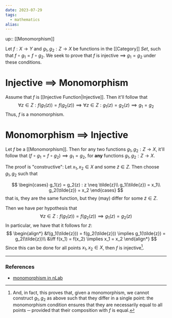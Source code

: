 ```yaml
---
date: 2023-07-29
tags:
  - mathematics
alias: 
---
```

up:: [[Monomorphism]]

Let $f: X \to Y$ and $g_1, g_2: Z \to X$ be functions in the [[Category]] $Set$, such that $f \circ g_1 = f \circ g_2$. We seek to prove that $f$ is injective $\implies$ $g_1 = g_2$ under these conditions.

# Injective $\implies$ Monomorphism
Assume that $f$ is [[Injective Function|Injective]]. Then it'll follow that
$$
\forall z \in Z: f(g_1(z)) = f(g_2(z)) \implies \forall z \in Z: g_1(z) = g_2(z) \implies g_1 = g_2
$$
Thus, $f$ is a monomorphism.

# Monomorphism $\implies$ Injective
Let $f$ be a [[Monomorphism]]. Then for any two functions $g_1, g_2: Z \to X$, it'll follow that $(f \circ g_1 = f \circ g_2) \implies g_1 = g_2$, for **any** functions $g_1, g_2: Z \to X$.

The proof is "constructive": Let $x_1, x_2 \in X$ and some $\tilde{z} \in Z$. Then choose $g_1, g_2$ such that 

$$
\begin{cases}
g_1(z) = g_2(z) : z \neq \tilde{z}\\
g_1(\tilde{z}) = x_1\\
g_2(\tilde{z}) = x_2
\end{cases}
$$
that is, they are the same function, but they (may) differ for some $\tilde{z} \in Z$.

Then we have per hypothesis that
$$
\forall z \in Z: f(g_1(z)) = f(g_2(z)) \implies g_1(z) = g_2(z)
$$
In particular, we have that it follows for $\tilde{z}$:
$$
\begin{align*}
&f(g_1(\tilde{z})) = f(g_2(\tilde{z})) \implies g_1(\tilde{z}) = g_2(\tilde{z})\\
&\iff f(x_1) = f(x_2) \implies x_1 = x_2
\end{align*}
$$
Since this can be done for all points $x_1, x_2 \in X$, then $f$ is injective[^1].


---
### References
- [monomorphism in nLab](https://ncatlab.org/nlab/show/monomorphism)

[^1]: And, in fact, this proves that, given a monomorphism, we cannot construct $g_1, g_2$ as above such that they differ in a single point: the monomorphism condition ensures that they are necessarily equal to all points ─ provided that their composition with $f$ is equal.